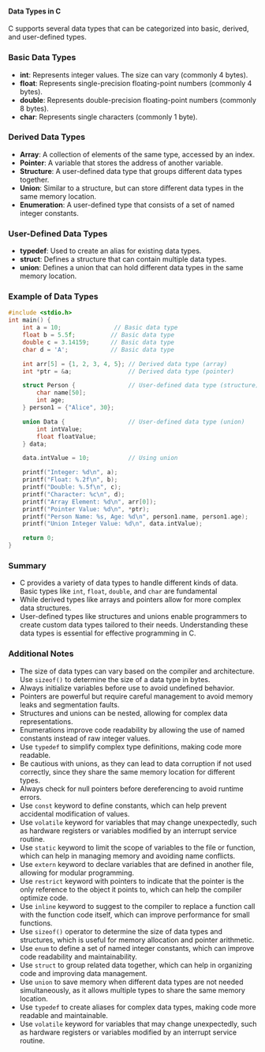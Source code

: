 #### Data Types in C

C supports several data types that can be categorized into basic, derived, and user-defined types.

### Basic Data Types

- **int**: Represents integer values. The size can vary (commonly 4 bytes).
- **float**: Represents single-precision floating-point numbers (commonly 4 bytes).
- **double**: Represents double-precision floating-point numbers (commonly 8 bytes).
- **char**: Represents single characters (commonly 1 byte).

### Derived Data Types

- **Array**: A collection of elements of the same type, accessed by an index.
- **Pointer**: A variable that stores the address of another variable.
- **Structure**: A user-defined data type that groups different data types together.
- **Union**: Similar to a structure, but can store different data types in the same memory location.
- **Enumeration**: A user-defined type that consists of a set of named integer constants.

### User-Defined Data Types

- **typedef**: Used to create an alias for existing data types.
- **struct**: Defines a structure that can contain multiple data types.
- **union**: Defines a union that can hold different data types in the same memory location.

### Example of Data Types

```c
#include <stdio.h>
int main() {
    int a = 10;               // Basic data type
    float b = 5.5f;          // Basic data type
    double c = 3.14159;      // Basic data type
    char d = 'A';            // Basic data type

    int arr[5] = {1, 2, 3, 4, 5}; // Derived data type (array)
    int *ptr = &a;                // Derived data type (pointer)

    struct Person {               // User-defined data type (structure)
        char name[50];
        int age;
    } person1 = {"Alice", 30};

    union Data {                  // User-defined data type (union)
        int intValue;
        float floatValue;
    } data;

    data.intValue = 10;           // Using union

    printf("Integer: %d\n", a);
    printf("Float: %.2f\n", b);
    printf("Double: %.5f\n", c);
    printf("Character: %c\n", d);
    printf("Array Element: %d\n", arr[0]);
    printf("Pointer Value: %d\n", *ptr);
    printf("Person Name: %s, Age: %d\n", person1.name, person1.age);
    printf("Union Integer Value: %d\n", data.intValue);

    return 0;
}
```

### Summary

- C provides a variety of data types to handle different kinds of data. Basic types like `int`, `float`, `double`, and `char` are fundamental
- While derived types like arrays and pointers allow for more complex data structures.
- User-defined types like structures and unions enable programmers to create custom data types tailored to their needs. Understanding these data types is essential for effective programming in C.

### Additional Notes

- The size of data types can vary based on the compiler and architecture. Use `sizeof()` to determine the size of a data type in bytes.
- Always initialize variables before use to avoid undefined behavior.
- Pointers are powerful but require careful management to avoid memory leaks and segmentation faults.
- Structures and unions can be nested, allowing for complex data representations.
- Enumerations improve code readability by allowing the use of named constants instead of raw integer values.
- Use `typedef` to simplify complex type definitions, making code more readable.
- Be cautious with unions, as they can lead to data corruption if not used correctly, since they share the same memory location for different types.
- Always check for null pointers before dereferencing to avoid runtime errors.
- Use `const` keyword to define constants, which can help prevent accidental modification of values.
- Use `volatile` keyword for variables that may change unexpectedly, such as hardware registers or variables modified by an interrupt service routine.
- Use `static` keyword to limit the scope of variables to the file or function, which can help in managing memory and avoiding name conflicts.
- Use `extern` keyword to declare variables that are defined in another file, allowing for modular programming.
- Use `restrict` keyword with pointers to indicate that the pointer is the only reference to the object it points to, which can help the compiler optimize code.
- Use `inline` keyword to suggest to the compiler to replace a function call with the function code itself, which can improve performance for small functions.
- Use `sizeof()` operator to determine the size of data types and structures, which is useful for memory allocation and pointer arithmetic.
- Use `enum` to define a set of named integer constants, which can improve code readability and maintainability.
- Use `struct` to group related data together, which can help in organizing code and improving data management.
- Use `union` to save memory when different data types are not needed simultaneously, as it allows multiple types to share the same memory location.
- Use `typedef` to create aliases for complex data types, making code more readable and maintainable.
- Use `volatile` keyword for variables that may change unexpectedly, such as hardware registers or variables modified by an interrupt service routine.
